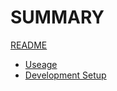 # SUMMARY

[README](./README.md)

- [Useage](docs/useage.md)
- [Development Setup](./docs/development-setup.md)
